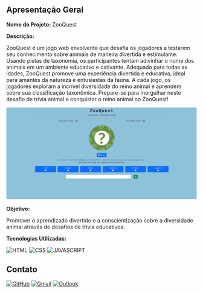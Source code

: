## Apresentação Geral

**Nome do Projeto:** ZooQuest

**Descrição:**

ZooQuest é um jogo web envolvente que desafia os jogadores a testarem seu conhecimento sobre animais de maneira divertida e estimulante. 
Usando pistas de taxonomia, os participantes tentam adivinhar o nome dos animais em um ambiente educativo e cativante. Adequado para 
todas as idades, ZooQuest promove uma experiência divertida e educativa, ideal para amantes da natureza e entusiastas da fauna. A cada 
jogo, os jogadores exploram a incrível diversidade do reino animal e aprendem sobre sua classificação taxonômica. Prepare-se para 
mergulhar neste desafio de trivia animal e conquistar o reino animal no ZooQuest!

![demo](https://raw.githubusercontent.com/Edssaac/zooquest/main/source/assets/images/zooquest.gif)

**Objetivo:**

Promover o aprendizado divertido e a conscientização sobre a diversidade animal através de desafios de trivia educativos.

**Tecnologias Utilizadas:**

![HTML](https://img.shields.io/badge/HTML5-E34F26?style=for-the-badge&logo=html5&logoColor=white)
![CSS](https://img.shields.io/badge/CSS3-1572B6?style=for-the-badge&logo=css3&logoColor=white)
![JAVASCRIPT](https://img.shields.io/badge/JavaScript-323330?style=for-the-badge&logo=javascript&logoColor=F7DF1E)

## Contato

[![GitHub](https://img.shields.io/badge/GitHub-100000?style=for-the-badge&logo=github&logoColor=white)](https://github.com/edssaac)
[![Gmail](https://img.shields.io/badge/Gmail-D14836?style=for-the-badge&logo=gmail&logoColor=white)](mailto:edssaac@gmail.com)
[![Outlook](https://img.shields.io/badge/Outlook-0078D4?style=for-the-badge&logo=microsoft-outlook&logoColor=white)](mailto:edssaac@outlook.com)
